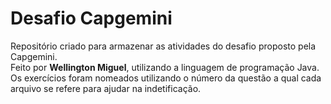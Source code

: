 # Desafio Capgemini
Repositório criado para armazenar as atividades do desafio proposto pela Capgemini.  
Feito por **Wellington Miguel**, utilizando a linguagem de programação Java.  
Os exercícios foram nomeados utilizando o número da questão a qual cada arquivo se refere para ajudar na indetificação.  
